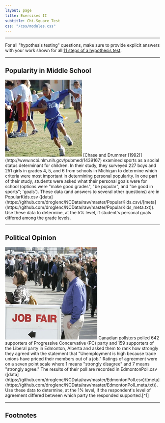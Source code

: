 ```yaml
---
layout: page
title: Exercises II
subtitle: Chi-Square Test
css: "/css/modules.css"
---
```


----

<div class="alert alert-success">For all "hypothesis testing" questions, make sure to provide explicit answers with your work shown for all <a href="../11-steps,html">11 steps of a hypothesis test</a>.
</div>

----

## Popularity in Middle School
<img src="zimgs/sports_kids_3.jpg" alt="Sports Kids" class="img-right">
[Chase and Drummer (1992)](http://www.ncbi.nlm.nih.gov/pubmed/1439167) examined sports as a social status determinant for children. In their study, they surveyed 227 boys and 251 girls in grades 4, 5, and 6 from schools in Michigan to determine which criteria were most important in determining personal popularity. In one part of their study, students were asked what their personal goals were for school (options were "make good grades", "be popular", and "be good in sports"; `goals`). These data (and answers to several other questions) are in PopularKids.csv ([data](https://github.com/droglenc/NCData/raw/master/PopularKids.csv)/[meta](https://github.com/droglenc/NCData/raw/master/PopularKids_meta.txt)). Use these data to determine, at the 5% level, if student's personal goals differed among the grade levels.

----

## Political Opinion
<img src="zimgs/unemployment.jpg" alt="Unemployment" class="img-right">
Canadian pollsters polled 642 supporters of Progressive Concervative (PC) party and 159 supporters of the Liberal party in Edmonton, Alberta and asked them to rank how strongly they agreed with the statement that "Unemployment is high because trade unions have priced their members out of a job." Ratings of agreement were on a seven point scale where 1 means "strongly disagree" and 7 means "strongly agree." The results of their poll are recorded in EdmontonPoll.csv ([data](https://github.com/droglenc/NCData/raw/master/EdmontonPoll.csv)/[meta](https://github.com/droglenc/NCData/raw/master/EdmontonPoll_meta.txt)). Use these data to determine, at the 1% level, if the respondent's level of agreement differed between which party the responded supported.[^1]

----

## Footnotes

[^1]: This question was adapted [from here](http://uregina.ca/~gingrich/ch10.pdf).


